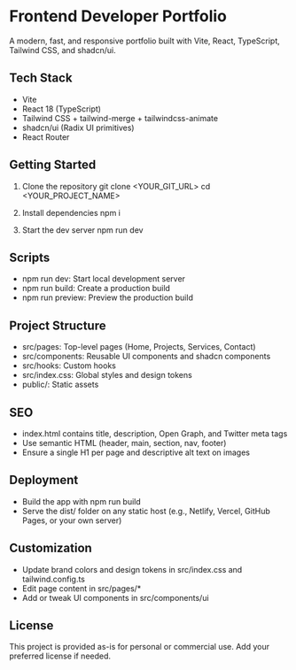 # Frontend Developer Portfolio

A modern, fast, and responsive portfolio built with Vite, React, TypeScript, Tailwind CSS, and shadcn/ui.

## Tech Stack
- Vite
- React 18 (TypeScript)
- Tailwind CSS + tailwind-merge + tailwindcss-animate
- shadcn/ui (Radix UI primitives)
- React Router

## Getting Started
1. Clone the repository
   git clone <YOUR_GIT_URL>
   cd <YOUR_PROJECT_NAME>

2. Install dependencies
   npm i

3. Start the dev server
   npm run dev

## Scripts
- npm run dev: Start local development server
- npm run build: Create a production build
- npm run preview: Preview the production build

## Project Structure
- src/pages: Top-level pages (Home, Projects, Services, Contact)
- src/components: Reusable UI components and shadcn components
- src/hooks: Custom hooks
- src/index.css: Global styles and design tokens
- public/: Static assets

## SEO
- index.html contains title, description, Open Graph, and Twitter meta tags
- Use semantic HTML (header, main, section, nav, footer)
- Ensure a single H1 per page and descriptive alt text on images

## Deployment
- Build the app with npm run build
- Serve the dist/ folder on any static host (e.g., Netlify, Vercel, GitHub Pages, or your own server)

## Customization
- Update brand colors and design tokens in src/index.css and tailwind.config.ts
- Edit page content in src/pages/*
- Add or tweak UI components in src/components/ui

## License
This project is provided as-is for personal or commercial use. Add your preferred license if needed.
